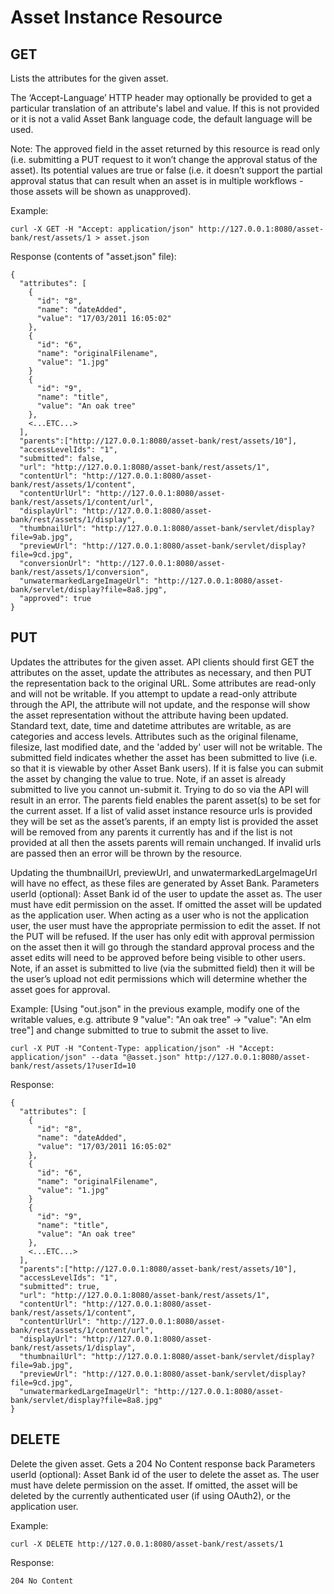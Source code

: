 # Asset Instance Resource
## GET
Lists the attributes for the given asset.

The ‘Accept-Language’ HTTP header may optionally be provided to get a particular translation of an attribute's label and value. If this is not provided or it is not a valid Asset Bank language code, the default language will be used.

Note: The approved field in the asset returned by this resource is read only (i.e. submitting a PUT request to it won’t change the approval status of the asset). Its potential values are true or false (i.e. it doesn’t support the partial approval status that can result when an asset is in multiple workflows - those assets will be shown as unapproved).

Example:
```
curl -X GET -H "Accept: application/json" http://127.0.0.1:8080/asset-bank/rest/assets/1 > asset.json
```

Response (contents of "asset.json" file):
```
{
  "attributes": [
    {
      "id": "8",
      "name": "dateAdded",
      "value": "17/03/2011 16:05:02"
    },
    {
      "id": "6",
      "name": "originalFilename",
      "value": "1.jpg"
    }
    {
      "id": "9",
      "name": "title",
      "value": "An oak tree"
    },
    <...ETC...>
  ],
  "parents":["http://127.0.0.1:8080/asset-bank/rest/assets/10"],
  "accessLevelIds": "1",
  "submitted": false,
  "url": "http://127.0.0.1:8080/asset-bank/rest/assets/1",
  "contentUrl": "http://127.0.0.1:8080/asset-bank/rest/assets/1/content",
  "contentUrlUrl": "http://127.0.0.1:8080/asset-bank/rest/assets/1/content/url",
  "displayUrl": "http://127.0.0.1:8080/asset-bank/rest/assets/1/display",
  "thumbnailUrl": "http://127.0.0.1:8080/asset-bank/servlet/display?file=9ab.jpg",
  "previewUrl": "http://127.0.0.1:8080/asset-bank/servlet/display?file=9cd.jpg",
  "conversionUrl": "http://127.0.0.1:8080/asset-bank/rest/assets/1/conversion",
  "unwatermarkedLargeImageUrl": "http://127.0.0.1:8080/asset-bank/servlet/display?file=8a8.jpg",
  "approved": true
}
```


## PUT
Updates the attributes for the given asset.  API clients should first GET the attributes on the asset, update the attributes as necessary, and then PUT the representation back to the original URL.
Some attributes are read-only and will not be writable.  If you attempt to update a read-only attribute through the API, the attribute will not update, and the response will show the asset representation without the attribute having been updated.  Standard text, date, time and datetime attributes are writable, as are categories and access levels.  Attributes such as the original filename, filesize, last modified date, and the 'added by' user will not be writable.
The submitted field indicates whether the asset has been submitted to live (i.e. so that it is viewable by other Asset Bank users). If it is false you can submit the asset by changing the value to true. Note, if an asset is already submitted to live you cannot un-submit it. Trying to do so via the API will result in an error.
The parents field enables the parent asset(s) to be set for the current asset. If a list of valid asset instance resource urls is provided they will be set as the asset’s parents, if an empty list is provided the asset will be removed from any parents it currently has and if the list is not provided at all then the assets parents will remain unchanged. If invalid urls are passed then an error will be thrown by the resource.

Updating the thumbnailUrl, previewUrl, and unwatermarkedLargeImageUrl will have no effect, as these files are generated by Asset Bank.
Parameters
userId (optional): Asset Bank id of the user to update the asset as. The user must have edit permission on the asset. If omitted the asset will be updated as the application user.
When acting as a user who is not the application user, the user must have the appropriate permission to edit the asset. If not the PUT will be refused. If the user has only edit with approval permission on the asset then it will go through the standard approval process and the asset edits will need to be approved before being visible to other users.
Note, if an asset is submitted to live (via the submitted field) then it will be the user’s upload not edit permissions which will determine whether the asset goes for approval.

Example:
[Using "out.json" in the previous example, modify one of the writable values, e.g. attribute 9 "value": "An oak tree" -> "value": "An elm tree"] and change submitted to true to submit the asset to live.

```
curl -X PUT -H "Content-Type: application/json" -H "Accept: application/json" --data "@asset.json" http://127.0.0.1:8080/asset-bank/rest/assets/1?userId=10
```


Response:
```
{
  "attributes": [
    {
      "id": "8",
      "name": "dateAdded",
      "value": "17/03/2011 16:05:02"
    },
    {
      "id": "6",
      "name": "originalFilename",
      "value": "1.jpg"
    }
    {
      "id": "9",
      "name": "title",
      "value": "An oak tree"
    },
    <...ETC...>
  ],
  "parents":["http://127.0.0.1:8080/asset-bank/rest/assets/10"],
  "accessLevelIds": "1",
  "submitted": true,
  "url": "http://127.0.0.1:8080/asset-bank/rest/assets/1",
  "contentUrl": "http://127.0.0.1:8080/asset-bank/rest/assets/1/content",
  "contentUrlUrl": "http://127.0.0.1:8080/asset-bank/rest/assets/1/content/url",
  "displayUrl": "http://127.0.0.1:8080/asset-bank/rest/assets/1/display",
  "thumbnailUrl": "http://127.0.0.1:8080/asset-bank/servlet/display?file=9ab.jpg",
  "previewUrl": "http://127.0.0.1:8080/asset-bank/servlet/display?file=9cd.jpg",
  "unwatermarkedLargeImageUrl": "http://127.0.0.1:8080/asset-bank/servlet/display?file=8a8.jpg"
}
```

## DELETE
Delete the given asset. Gets a 204 No Content response back
Parameters
userId (optional): Asset Bank id of the user to delete the asset as. The user must have delete permission on the asset. If omitted, the asset will be deleted by the currently authenticated user (if using OAuth2), or the application user.

Example:
```
curl -X DELETE http://127.0.0.1:8080/asset-bank/rest/assets/1
```

Response:  
```
204 No Content
```
